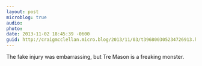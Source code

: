 ```yaml
---
layout: post
microblog: true
audio: 
photo: 
date: 2013-11-02 18:45:39 -0600
guid: http://craigmcclellan.micro.blog/2013/11/03/t396800305234726913.html
---
```

The fake injury was embarrassing, but Tre Mason is a freaking monster.
